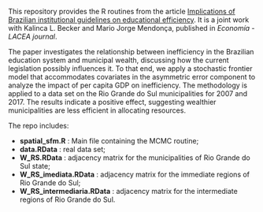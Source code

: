 This repository provides the R routines from the article [Implications of Brazilian institutional guidelines on educational efficiency](https://doi.org/10.1353/eco.2020.0009). It is a joint work with Kalinca L. Becker and Mario Jorge Mendonça, published in _Economía - LACEA journal_.

The paper investigates the relationship between inefficiency in the Brazilian education system and municipal wealth, discussing how the current legislation possibly influences it. To that end, we apply a stochastic frontier model that accommodates covariates in the asymmetric error component to analyze the impact of per capita GDP on inefficiency. The methodology is applied to a data set on the Rio Grande do Sul municipalities for 2007 and 2017. The results indicate a positive effect, suggesting wealthier municipalities are less efficient in allocating resources.

The repo includes:

- **spatial_sfm.R** : Main file containing the MCMC routine; 
- **data.RData** : real data set;
- **W_RS.RData** : adjacency matrix for the municipalities of Rio Grande do Sul state;
- **W_RS_imediata.RData** : adjacency matrix for the immediate regions of Rio Grande do Sul;
- **W_RS_intermediaria.RData** : adjacency matrix for the intermediate regions of Rio Grande do Sul.
